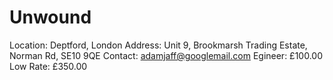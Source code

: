 # Unwound

Location: Deptford, London
Address: Unit 9, Brookmarsh Trading Estate, Norman Rd, SE10 9QE
Contact: adamjaff@googlemail.com
Egineer: £100.00
Low Rate: £350.00